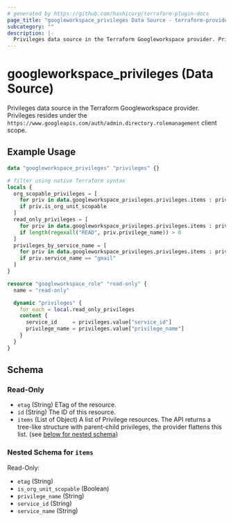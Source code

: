 ```yaml
---
# generated by https://github.com/hashicorp/terraform-plugin-docs
page_title: "googleworkspace_privileges Data Source - terraform-provider-googleworkspace"
subcategory: ""
description: |-
  Privileges data source in the Terraform Googleworkspace provider. Privileges resides under the https://www.googleapis.com/auth/admin.directory.rolemanagement client scope.
---
```


# googleworkspace_privileges (Data Source)

Privileges data source in the Terraform Googleworkspace provider. Privileges resides under the `https://www.googleapis.com/auth/admin.directory.rolemanagement` client scope.

## Example Usage

```terraform
data "googleworkspace_privileges" "privileges" {}

# filter using native Terraform syntax
locals {
  org_scopable_privileges = [
    for priv in data.googleworkspace_privileges.privileges.items : priv
    if priv.is_org_unit_scopable
  ]
  read_only_privileges = [
    for priv in data.googleworkspace_privileges.privileges.items : priv
    if length(regexall("READ", priv.privilege_name)) > 0
  ]
  privileges_by_service_name = [
    for priv in data.googleworkspace_privileges.privileges.items : priv
    if priv.service_name == "gmail"
  ]
}

resource "googleworkspace_role" "read-only" {
  name = "read-only"

  dynamic "privileges" {
    for_each = local.read_only_privileges
    content {
      service_id     = privileges.value["service_id"]
      privilege_name = privileges.value["privilege_name"]
    }
  }
}
```

<!-- schema generated by tfplugindocs -->
## Schema

### Read-Only

- `etag` (String) ETag of the resource.
- `id` (String) The ID of this resource.
- `items` (List of Object) A list of Privilege resources. The API returns a tree-like structure with parent-child privileges, the provider flattens this list. (see [below for nested schema](#nestedatt--items))

<a id="nestedatt--items"></a>
### Nested Schema for `items`

Read-Only:

- `etag` (String)
- `is_org_unit_scopable` (Boolean)
- `privilege_name` (String)
- `service_id` (String)
- `service_name` (String)


